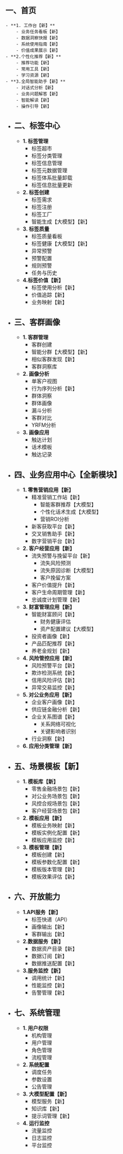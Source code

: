 ## 一、首页
	- **1. 工作台【新】**
		- 业务任务看板【新】
		- 数据洞察快报【新】
		- 系统使用指南【新】
		- 价值成果展示【新】
	- **2.个性化推荐【新】**
		- 推荐功能【新】
		- 常用工具【新】
		- 学习资源【新】
	- **3.全局智能助手【新】**
		- 对话式分析【新】
		- 业务问题解答【新】
		- 智能解读【新】
		- 操作引导【新】
- ## 二、标签中心
	- **1. 标签管理**
		- 标签超市
		- 标签分类管理
		- 标签信息管理
		- 标签元数据管理
		- 标签体系批量卸载
		- 标签信息批量更新
	- **2. 标签创建**
		- 标签需求
		- 标签注册
		- 标签工厂
		- 智能生成【大模型】【新】
	- **3. 标签质量**
		- 标签质量看板
		- 标签健康【大模型】【新】
		- 异常预警
		- 预警配置
		- 规则预警
		- 任务与历史
	- **4.标签价值【新】**
		- 标签使用分析【新】
		- 价值追踪【新】
		- 业务映射【新】
- ## 三、客群画像
	- **1. 客群管理**
		- 客群创建
		- 智能分群【大模型】【新】
		- 相似客群发现【新】
		- 客群洞察库
	- **2. 画像分析**
		- 单客户视图
		- 行为序列分析【新】
		- 群体洞察
		- 群体画像
		- 漏斗分析
		- 客群对比
		- YRFM分析
	- **3. 画像应用**
		- 触达计划
		- 话术模板
		- 触达记录
- ## 四、业务应用中心【全新模块】
	- **1. 零售营销应用【新】**
		- 精准营销工作站【新】
			- 智能客群推荐【大模型】
			- 个性化话术生成【大模型】
			- 营销ROI分析
		- 新客获取平台【新】
		- 交叉销售助手【新】
		- 数字营销平台【新】
	- **2. 客户经营应用【新】**
		- 流失预警与挽留平台【新】
			- 流失风险预测
			- 流失原因诊断【大模型】
			- 客户挽留方案
		- 客户价值提升【新】
		- 客户生命周期管理【新】
		- 忠诚度计划管理【新】
	- **3. 财富管理应用【新】**
		- 智能财富顾问【新】
			- 财务健康评估
			- 资产配置建议【大模型】
		- 投资者画像【新】
		- 产品匹配推荐【新】
		- 养老金规划【新】
	- **4. 风险管控应用【新】**
		- 风险预警平台【新】
		- 欺诈检测系统【新】
		- 信用风险评估【新】
		- 异常交易监控【新】
	- **5. 对公业务应用【新】**
		- 企业客户画像【新】
		- 供应链金融分析【新】
		- 企业关系图谱【新】
			- 关系网络可视化
			- 关键影响者识别
		- 行业洞察【新】
	- **6. 应用分类管理【新】**
- ## 五、场景模板【新】
	- **1. 模板库【新】**
		- 零售金融场景包【新】
		- 对公业务场景包【新】
		- 风控合规场景包【新】
		- 客户经营场景包【新】
	- **2. 模板应用【新】**
		- 模板业务映射【新】
		- 模板实例化配置【新】
		- 模板应用监控【新】
	- **3. 模板管理【新】**
		- 模板创建【新】
		- 模板参数化配置【新】
		- 模板版本管理【新】
		- 模板效果评估【新】
- ## 六、开放能力
	- **1.API服务【新】**
		- 标签快递（API）
		- 画像输出【新】
		- 客群输出【新】
	- **2.数据服务【新】**
		- 数据资产目录【新】
		- 数据订阅【新】
		- 数据推送配置【新】
	- **3.服务监控【新】**
		- 调用统计【新】
		- 性能监控【新】
		- 告警管理【新】
- ## 七、系统管理
	- **1. 用户权限**
		- 机构管理
		- 用户管理
		- 角色管理
		- 流程管理
	- **2. 系统配置**
		- 调度任务
		- 参数设置
		- 公告管理
	- **3. 大模型配置【新】**
		- 模型服务【新】
		- 知识库【新】
		- 提示词管理【新】
	- **4. 运行监控**
		- 流量监控
		- 日志监控
		- 平台监控